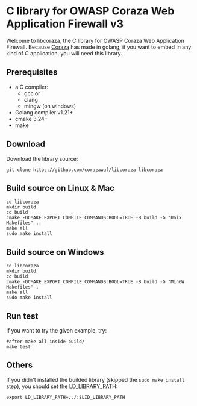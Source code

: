 # C library for OWASP Coraza Web Application Firewall v3

Welcome to libcoraza, the C library for OWASP Coraza Web Application Firewall. Because [Coraza](https://github.com/corazawaf/coraza) has made in golang, if you want to embed in any kind of C application, you will need this library.

## Prerequisites

* a C compiler:
  * gcc or
  * clang
  * mingw (on windows)
* Golang compiler v1.21+
* cmake 3.24+
* make

## Download

Download the library source:

```
git clone https://github.com/corazawaf/libcoraza libcoraza
```

## Build source on Linux & Mac

```
cd libcoraza
mkdir build
cd build
cmake -DCMAKE_EXPORT_COMPILE_COMMANDS:BOOL=TRUE -B build -G "Unix Makefiles" ..
make all
sudo make install
```

## Build source on Windows

```
cd libcoraza
mkdir build
cd build
cmake -DCMAKE_EXPORT_COMPILE_COMMANDS:BOOL=TRUE -B build -G "MinGW Makefiles" .
make all
sudo make install
```

## Run test

If you want to try the given example, try:

```
#after make all inside build/
make test
```

## Others

If you didn't installed the builded library (skipped the `sudo make install` step), you should set the LD_LIBRARY_PATH:

```
export LD_LIBRARY_PATH=../:$LID_LIBRARY_PATH
```
